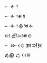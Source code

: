 <div class='block'>
<div class='line'>𒀸 𒅆 𒁹</div>
<div class='line'>𒀸 𒅆 𒁹𒀭𒀀</div>
<div class='line'>𒀸 𒅆 𒁹𒆠𒇴𒅆</div>
<div class='line'>𒊭 𒌷𒁺𒌑𒀪</div>
<div class='line'>𒀸 𒁍𒌋𒄭 𒀉𒋫𒍮</div>
<div class='line'>𒌗𒁈 𒌓 𒌋𒌋𒐋</div>
</div>